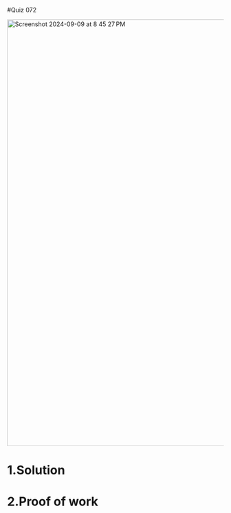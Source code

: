 #Quiz 072

<img width="991" alt="Screenshot 2024-09-09 at 8 45 27 PM" src="https://github.com/user-attachments/assets/c82876ae-05e8-4677-adc4-2804a366af34">



# 1.Solution




# 2.Proof of work
